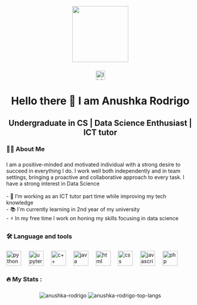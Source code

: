 <div align="center">
  <img height="150" src="https://media0.giphy.com/media/v1.Y2lkPTc5MGI3NjExdDFhMGxzd29mdjFuZjNlazEwN3Z0bHA4bmRtbHA5NDljcmFjdHJpbCZlcD12MV9pbnRlcm5hbF9naWZfYnlfaWQmY3Q9Zw/DqiMTFxiXx0VaVZQbF/giphy.gif"  />
  
</div>

###

<div align="center">
  <a href="https://www.linkedin.com/in/anushka-rodrigo-06a206278"><img src="https://img.shields.io/static/v1?message=LinkedIn&logo=linkedin&label=&color=0077B5&logoColor=white&labelColor=&style=for-the-badge" height="25" alt="linkedin logo"  /></a>
</div>

###

<h1 align="center">Hello there 👋 I am Anushka Rodrigo</h1>

<h2 align="center">Undergraduate in CS | Data Science Enthusiast | ICT tutor</h2>

###

<h3 align="left">👩‍💻  About Me</h3>

###

<p align="left">I am a positive-minded and motivated individual with a strong desire to succeed in everything I do. I work well both independently and in team settings, bringing a proactive and collaborative approach to every task. I have a strong interest in Data Science
<br><br>- 🔭 I’m working as an ICT tutor part time while improving my tech knowledge<br>- 📚 I'm currently learning in 2nd year of my university<br>- ⚡ In my free time I work on honing my skills focusing in data science</p>

###

<h3 align="left">🛠 Language and tools</h3>

###

<div align="left">
  <img src="https://cdn.jsdelivr.net/gh/devicons/devicon/icons/python/python-original.svg" height="40" alt="python logo"  />
  <img width="12" />
  <img src="https://cdn.jsdelivr.net/gh/devicons/devicon/icons/jupyter/jupyter-original-wordmark.svg" height="40" alt="jupyter logo"  />
  <img width="12" />
  <img src="https://cdn.jsdelivr.net/gh/devicons/devicon/icons/cplusplus/cplusplus-original.svg" height="40" alt="c++ logo"  />
  <img width="12" />
  <img src="https://cdn.jsdelivr.net/gh/devicons/devicon/icons/java/java-original.svg" height="40" alt="java logo"  />
  <img width="12" />
  <img src="https://cdn.jsdelivr.net/gh/devicons/devicon/icons/html5/html5-original-wordmark.svg" height="40" alt="html logo"  />
  <img width="12" />
  <img src="https://cdn.jsdelivr.net/gh/devicons/devicon/icons/css3/css3-original-wordmark.svg" height="40" alt="css logo"  />
  <img width="12" />
  <img src="https://cdn.jsdelivr.net/gh/devicons/devicon/icons/javascript/javascript-original.svg" height="40" alt="javascript logo"  />
  <img width="12" />
  <img src="https://cdn.jsdelivr.net/gh/devicons/devicon/icons/php/php-original.svg" height="40" alt="php logo"  />
</div>

###

<h3 align="left">🔥   My Stats :</h3>

###

<div align="center">

  <img align="center" src="https://github-readme-stats.vercel.app/api?username=anushka-rodrigo&show_icons=true&locale=en&theme=radical" alt="anushka-rodrigo" />

  <img align="center" src="https://github-readme-stats.vercel.app/api/top-langs/?username=anushka-rodrigo&layout=compact&theme=radical" alt="anushka-rodrigo-top-langs" />
</div>

###
